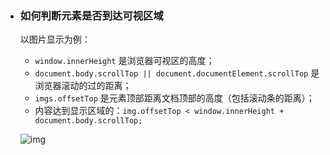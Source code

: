 - ### 如何判断元素是否到达可视区域

  以图片显示为例：

  - `window.innerHeight` 是浏览器可视区的高度；
  - `document.body.scrollTop || document.documentElement.scrollTop` 是浏览器滚动的过的距离；
  - `imgs.offsetTop` 是元素顶部距离文档顶部的高度（包括滚动条的距离）；
  - 内容达到显示区域的：`img.offsetTop < window.innerHeight + document.body.scrollTop;`

  ![img](https://cdn.nlark.com/yuque/0/2020/png/1500604/1603966605254-fe880ec0-ebd1-4f94-b662-cdd5e5396c34.png?x-oss-process=image%2Fresize%2Cw_800)

  ### 

